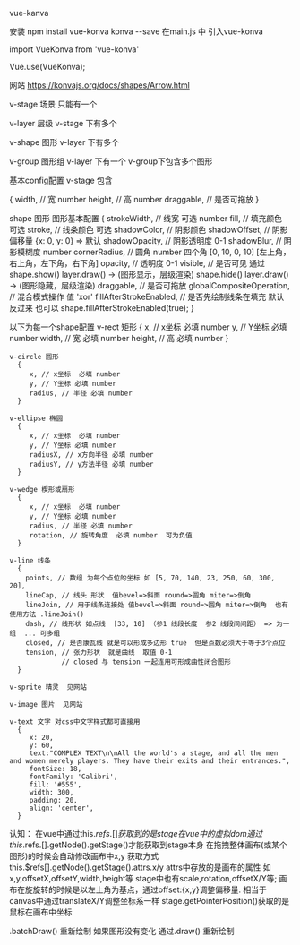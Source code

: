 vue-kanva

安装 npm install vue-konva konva --save
在main.js 中 引入vue-konva

import VueKonva from 'vue-konva'

Vue.use(VueKonva);


网站  https://konvajs.org/docs/shapes/Arrow.html

v-stage  场景   只能有一个

v-layer  层级   v-stage 下有多个

v-shape  图形   v-layer 下有多个

v-group  图形组 v-layer 下有一个  v-group下包含多个图形


基本config配置
v-stage 包含

{
    width, // 宽 number
    height, // 高 number
    draggable, // 是否可拖放
}

shape 图形
  图形基本配置
  {
     strokeWidth, // 线宽 可选 number
     fill, // 填充颜色 可选
     stroke, // 线条颜色 可选
     shadowColor, // 阴影颜色
     shadowOffset, // 阴影偏移量 {x: 0, y: 0} => 默认
     shadowOpacity, // 阴影透明度 0-1
     shadowBlur, // 阴影模糊度 number
     cornerRadius, // 圆角 number 四个角 [0, 10, 0, 10] [左上角，右上角，左下角，右下角]
     opacity, // 透明度 0-1
     visible, // 是否可见 通过 shape.show() layer.draw() -> (图形显示，层级渲染)  shape.hide() layer.draw() -> (图形隐藏，层级渲染)
     draggable, // 是否可拖放
     globalCompositeOperation, // 混合模式操作  值 'xor'
     fillAfterStrokeEnabled, // 是否先绘制线条在填充  默认反过来  也可以 shape.fillAfterStrokeEnabled(true);
  }

  以下为每一个shape配置
    v-rect 矩形
      {
         x, // x坐标  必填 number
         y, // Y坐标 必填 number
         width, // 宽 必填 number
         height, // 高 必填 number
      }

    v-circle 圆形
      {
         x, // x坐标  必填 number
         y, // Y坐标 必填 number
         radius, // 半径 必填 number
      }

    v-ellipse 椭圆
      {
         x, // x坐标  必填 number
         y, // Y坐标 必填 number
         radiusX, // x方向半径 必填 number
         radiusY, // y方法半径 必填 number
      }

    v-wedge 楔形或扇形
      {
         x, // x坐标  必填 number
         y, // Y坐标 必填 number
         radius, // 半径 必填 number
         rotation, // 旋转角度  必填 number  可为负值
      }

    v-line 线条
      {
        points, // 数组 为每个点位的坐标 如 [5, 70, 140, 23, 250, 60, 300, 20],
        lineCap, // 线头 形状  值bevel=>斜面 round=>圆角 miter=>倒角
        lineJoin, // 用于线条连接处 值bevel=>斜面 round=>圆角 miter=>倒角  也有使用方法 .lineJoin()
        dash, // 线形状 如点线  [33, 10] （参1 线段长度  参2 线段间间距） => 为一组  ... 可多组
        closed, // 是否康瓦线 就是可以形成多边形 true  但是点数必须大于等于3个点位
        tension, // 张力形状  就是曲线  取值 0-1
                 // closed 与 tension 一起连用可形成曲性闭合图形
      }

    v-sprite 精灵  见网站

    v-image 图片  见网站

    v-text 文字 对css中文字样式都可直接用
      {
         x: 20,
         y: 60,
         text:"COMPLEX TEXT\n\nAll the world's a stage, and all the men and women merely players. They have their exits and their entrances.",
         fontSize: 18,
         fontFamily: 'Calibri',
         fill: '#555',
         width: 300,
         padding: 20,
         align: 'center',
      }


认知：
在vue中通过this.$refs.[]获取到的是stage在vue中的虚拟dom  通过this.$refs.[].getNode().getStage()才能获取到stage本身
在拖拽整体画布(或某个图形)的时候会自动修改画布中x,y 获取方式 this.$refs[].getNode().getStage().attrs.x/y  attrs中存放的是画布的属性 如 x,y,offsetX,offsetY,width,height等
stage中也有scale,rotation,offsetX/Y等;
画布在旋旋转的时候是以左上角为基点，通过offset:{x,y}调整偏移量. 相当于canvas中通过translateX/Y调整坐标系一样
stage.getPointerPosition()获取的是鼠标在画布中坐标

.batchDraw() 重新绘制   如果图形没有变化 通过.draw() 重新绘制



